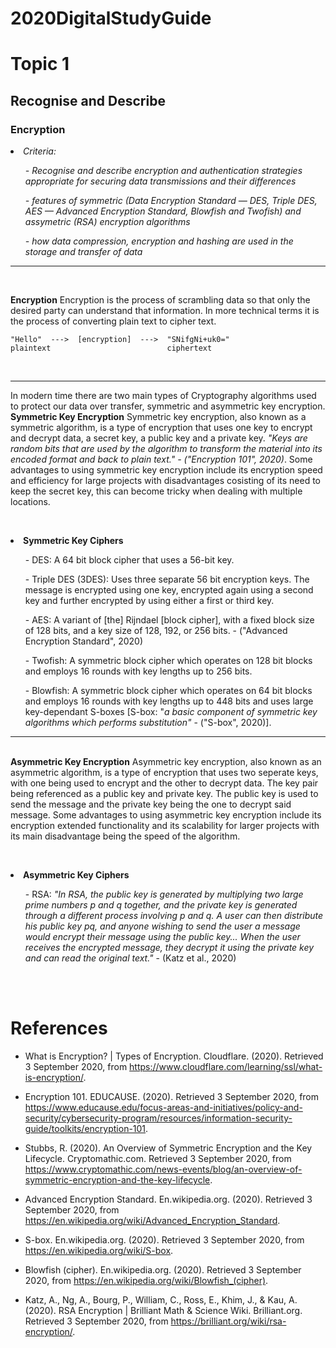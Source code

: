 # 2020DigitalStudyGuide

# Topic 1

<h2> Recognise and Describe </h2>

<h3> Encryption </h3>

<li><i>Criteria: 
  <ol>
    - Recognise and describe encryption and authentication strategies appropriate for securing data transmissions and their differences
  </ol>
  <ol>
    - features of symmetric (Data Encryption Standard — DES, Triple DES, AES — Advanced Encryption Standard, Blowfish and Twofish) and assymetric (RSA) encryption algorithms
   </ol>
  <ol>
    - how data compression, encryption and hashing are used in the storage and transfer of data
  </ol>
</i></li>
<hr>
<br>

<b>Encryption</b>
Encryption is the process of scrambling data so that only the desired party can understand that information. In more technical terms it is the process of converting plain text to cipher text.
<br>
  ```
  "Hello"  --->  [encryption]  --->  "SNifgNi+uk0="
  plaintext                          ciphertext
  ```
<br>

<hr>
In modern time there are two main types of Cryptography algorithms used to protect our data over transfer, symmetric and asymmetric key encryption.

<br>
<b>Symmetric Key Encryption</b>
Symmetric key encryption, also known as a symmetric algorithm, is a type of encryption that uses one key to encrypt and decrypt data, a secret key, a public key and a private key. <i>"Keys are random bits that are used by the algorithm to transform the material into its encoded format and back to plain text." - ("Encryption 101", 2020)</i>. Some advantages to using symmetric key encryption include its encryption speed and efficiency for large projects with disadvantages cosisting of its need to keep the secret key, this can become tricky when dealing with multiple locations.


<br><li><b>Symmetric Key Ciphers</b>
<ol>- DES: A 64 bit block cipher that uses a 56-bit key.</ol>
<ol>- Triple DES (3DES): Uses three separate 56 bit encryption keys. The message is encrypted using one key, encrypted again using a second key and further encrypted by using either a first or third key.</ol>
<ol>- AES: A variant of [the] Rijndael [block cipher], with a fixed block size of 128 bits, and a key size of 128, 192, or 256 bits. - ("Advanced Encryption Standard", 2020)</ol>
<ol>- Twofish: A symmetric block cipher which operates on 128 bit blocks and employs 16 rounds with key lengths up to 256 bits.</ol>
<ol>- Blowfish: A symmetric block cipher which operates on 64 bit blocks and employs 16 rounds with key lengths up to 448 bits and uses large key-dependant S-boxes [S-box: "<i>a basic component of symmetric key algorithms which performs substitution"</i> - ("S-box", 2020)].</ol>
</li>

<hr>
<br>
<b>Asymmetric Key Encryption</b>
Asymmetric key encryption, also known as an asymmetric algorithm, is a type of encryption that uses two seperate keys, with one being used to encrypt and the other to decrypt data. The key pair being referenced as a public key and private key. The public key is used to send the message and the private key being the one to decrypt said message. Some advantages to using asymmetric key encryption include its encryption extended functionality and its scalability for larger projects with its main disadvantage being the speed of the algorithm.

<br><li><b>Asymmetric Key Ciphers</b>
<ol>- RSA: <i>"In RSA, the public key is generated by multiplying two large prime numbers p and q together, and the private key is generated through a different process involving p and q. A user can then distribute his public key pq, and anyone wishing to send the user a message would encrypt their message using the public key... When the user receives the encrypted message, they decrypt it using the private key and can read the original text."</i> - (Katz et al., 2020)</ol>
</li>
 
<br><br>

# References
- What is Encryption? | Types of Encryption. Cloudflare. (2020). Retrieved 3 September 2020, from https://www.cloudflare.com/learning/ssl/what-is-encryption/.

- Encryption 101. EDUCAUSE. (2020). Retrieved 3 September 2020, from https://www.educause.edu/focus-areas-and-initiatives/policy-and-security/cybersecurity-program/resources/information-security-guide/toolkits/encryption-101.

- Stubbs, R. (2020). An Overview of Symmetric Encryption and the Key Lifecycle. Cryptomathic.com. Retrieved 3 September 2020, from https://www.cryptomathic.com/news-events/blog/an-overview-of-symmetric-encryption-and-the-key-lifecycle.

- Advanced Encryption Standard. En.wikipedia.org. (2020). Retrieved 3 September 2020, from https://en.wikipedia.org/wiki/Advanced_Encryption_Standard.

- S-box. En.wikipedia.org. (2020). Retrieved 3 September 2020, from https://en.wikipedia.org/wiki/S-box.

- Blowfish (cipher). En.wikipedia.org. (2020). Retrieved 3 September 2020, from https://en.wikipedia.org/wiki/Blowfish_(cipher).

- Katz, A., Ng, A., Bourg, P., William, C., Ross, E., Khim, J., & Kau, A. (2020). RSA Encryption | Brilliant Math & Science Wiki. Brilliant.org. Retrieved 3 September 2020, from https://brilliant.org/wiki/rsa-encryption/.
